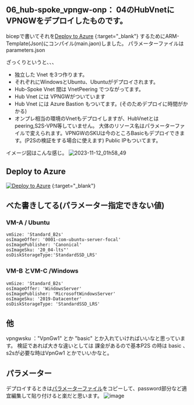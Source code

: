 ## 06_hub-spoke_vpngw-onp： 04のHubVnetにVPNGWをデプロイしたものです。
bicepで書いてそれを[Deploy to Azure](https://portal.azure.com/#create/Microsoft.Template/uri/https%3A%2F%2Fraw.githubusercontent.com%2Faktsmm%2FIac%2Fmain%2F06_hub_vpngw-spoke-onp%2Fmain.json) {:target="_blank"}
するためにARM-Template(Json)にコンパイル(main.jaon)しました。
パラメーターファイルは parameters.json

ざっくりというと、、、
+ 独立した Vnet を3つ作ります。
+ それぞれにWindowsとUbuntu、Ubuntuがデプロイされます。
+ Hub-Spoke Vnet 間は VnetPeering でつながってます。
+ Hub Vnet には VPNGWがついています
+ Hub Vnet には Azure Bastion もついてます。(そのためデプロイに時間がかかる)
+ オンプレ相当の環境のVnetもデプロイしますが、HubVnetとはpeering,S2S-VPN等していません。
大体のリソース名はパラメーターファイルで変えられます。VPNGWのSKUは今のところBasicもデプロイできます。(P2Sの検証をする場合に使えます)
Public IPもついてます。

イメージ図はこんな感じ。
![2023-11-12_01h58_49](https://github.com/aktsmm/Iac/assets/71251920/a24bf84d-7eef-4b1f-9335-5f49ef31230d)

## Deploy to Azure
[![Deploy to Azure](https://aka.ms/deploytoazurebutton)](https%3A%2F%2Fraw.githubusercontent.com%2Faktsmm%2FIac%2Fmain%2F06_hub_vpngw-spoke-onp%2Fmain.json) {:target="_blank"}

## べた書きしてる(パラメーター指定できない値)
### VM-A / Ubuntu
    vmSize: 'Standard_B2s'
    osImageOffer: '0001-com-ubuntu-server-focal'
    osImagePublisher: 'Canonical'
    osImageSku: '20_04-lts"'
    osDiskStorageType:'StandardSSD_LRS'
### VM-B とVM-C /Windows
    vmSize: 'Standard_B2s'
    osImageOffer: 'WindowsServer'
    osImagePublisher: 'MicrosoftWindowsServer'
    osImageSku: '2019-Datacenter'
    osDiskStorageType: 'StandardSSD_LRS'
## 他
 vpngwsku ："VpnGw1" とか "basic" とか入れていければいいなと思っています。
 検証であれば大きな違いとしては 課金があるので基本P2S の時は basic 、s2sが必要な時はVpnGw1 とかでいいかなと。
## パラメーター
デプロイするときは[パラメーターファイル](https://github.com/aktsmm/Iac/blob/main/06_hub_vpngw-spoke-onp/parameters.json)をコピーして、password部分など適宜編集して貼り付けると楽だと思います。
![image](https://github.com/aktsmm/Iac/assets/71251920/9b03ffce-273d-42ee-bb2d-f552eace5d36)
